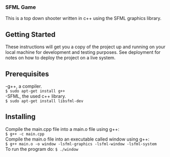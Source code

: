 ### SFML Game
This is a top down shooter written in c++ using the SFML graphics library.

## Getting Started
These instructions will get you a copy of the project up and running on your local machine for development and testing purposes. See deployment for notes on how to deploy the project on a live system.

## Prerequisites
-g++, a compiler.\
```$ sudo apt-get install g++```\
-SFML, the used c++ library.\
```$ sudo apt-get install libsfml-dev```

## Installing
Compile the main.cpp file into a main.o file using g++:\
```$ g++ -c main.cpp```\
Compile the main.o file into an executable called window using g++:\
```$ g++ main.o -o window -lsfml-graphics -lsfml-window -lsfml-system```\
To run the program do:
```$ ./window```

